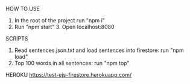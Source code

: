HOW TO USE 
  1. In the root of the project run "npm i" 
  2. Run "npm start" 3. Open localhost:8080

SCRIPTS 
  1. Read sentences.json.txt and load sentences into firestore:  run "npm load" 
  2. Top 100 words in all sentences: run "npm top"

HEROKU
  https://test-ejs-firestore.herokuapp.com/